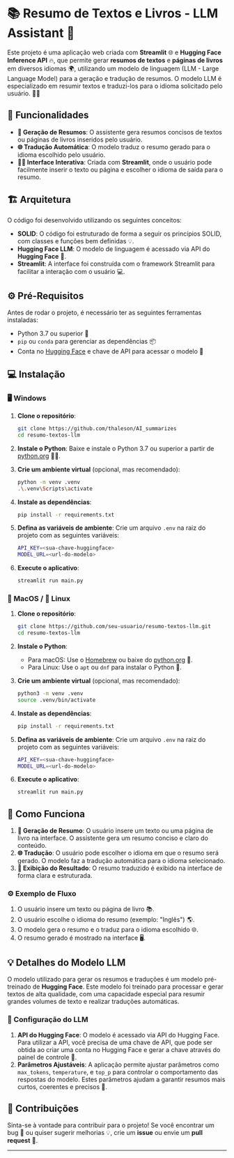 # 📚 Resumo de Textos e Livros - LLM Assistant 🤖

Este projeto é uma aplicação web criada com **Streamlit** 🌐 e **Hugging Face Inference API** 🔥, que permite gerar **resumos de textos** e **páginas de livros** em diversos idiomas 🌍, utilizando um modelo de linguagem (LLM - Large Language Model) para a geração e tradução de resumos. O modelo LLM é especializado em resumir textos e traduzi-los para o idioma solicitado pelo usuário. 📝✨

## 🚀 Funcionalidades

- **📝 Geração de Resumos**: O assistente gera resumos concisos de textos ou páginas de livros inseridos pelo usuário.
- **🌐 Tradução Automática**: O modelo traduz o resumo gerado para o idioma escolhido pelo usuário.
- **👨‍💻 Interface Interativa**: Criada com **Streamlit**, onde o usuário pode facilmente inserir o texto ou página e escolher o idioma de saída para o resumo.

## 🏗️ Arquitetura

O código foi desenvolvido utilizando os seguintes conceitos:
- **SOLID**: O código foi estruturado de forma a seguir os princípios SOLID, com classes e funções bem definidas 💡.
- **Hugging Face LLM**: O modelo de linguagem é acessado via API do **Hugging Face** 🔑.
- **Streamlit**: A interface foi construída com o framework Streamlit para facilitar a interação com o usuário 💻.

## ⚙️ Pré-Requisitos

Antes de rodar o projeto, é necessário ter as seguintes ferramentas instaladas:

- Python 3.7 ou superior 🐍
- `pip` ou `conda` para gerenciar as dependências 📦
- Conta no [Hugging Face](https://huggingface.co) e chave de API para acessar o modelo 🔑

## 💻 Instalação

### 🖥️ Windows

1. **Clone o repositório**:
   ```bash
   git clone https://github.com/thaleson/AI_summarizes
   cd resumo-textos-llm
   ```

2. **Instale o Python**:
   Baixe e instale o Python 3.7 ou superior a partir de [python.org](https://www.python.org/downloads/) 🧑‍💻.

3. **Crie um ambiente virtual** (opcional, mas recomendado):
   ```bash
   python -m venv .venv
   .\.venv\Scripts\activate
   ```

4. **Instale as dependências**:
   ```bash
   pip install -r requirements.txt
   ```

5. **Defina as variáveis de ambiente**:
   Crie um arquivo `.env` na raiz do projeto com as seguintes variáveis:
   ```bash
   API_KEY=<sua-chave-huggingface>
   MODEL_URL=<url-do-modelo>
   ```

6. **Execute o aplicativo**:
   ```bash
   streamlit run main.py
   ```

### 🍏 MacOS / 🐧 Linux

1. **Clone o repositório**:
   ```bash
   git clone https://github.com/seu-usuario/resumo-textos-llm.git
   cd resumo-textos-llm
   ```

2. **Instale o Python**:
   - Para macOS: Use o [Homebrew](https://brew.sh/) ou baixe do [python.org](https://www.python.org/downloads/) 🍏.
   - Para Linux: Use o `apt` ou `dnf` para instalar o Python 🐧.

3. **Crie um ambiente virtual** (opcional, mas recomendado):
   ```bash
   python3 -m venv .venv
   source .venv/bin/activate
   ```

4. **Instale as dependências**:
   ```bash
   pip install -r requirements.txt
   ```

5. **Defina as variáveis de ambiente**:
   Crie um arquivo `.env` na raiz do projeto com as seguintes variáveis:
   ```bash
   API_KEY=<sua-chave-huggingface>
   MODEL_URL=<url-do-modelo>
   ```

6. **Execute o aplicativo**:
   ```bash
   streamlit run main.py
   ```

## 🤖 Como Funciona

1. **📝 Geração de Resumo**: O usuário insere um texto ou uma página de livro na interface. O assistente gera um resumo conciso e claro do conteúdo.
2. **🌐 Tradução**: O usuário pode escolher o idioma em que o resumo será gerado. O modelo faz a tradução automática para o idioma selecionado.
3. **📲 Exibição do Resultado**: O resumo traduzido é exibido na interface de forma clara e estruturada.

### ⚙️ Exemplo de Fluxo

1. O usuário insere um texto ou página de livro 📚.
2. O usuário escolhe o idioma do resumo (exemplo: "Inglês") 🌎.
3. O modelo gera o resumo e o traduz para o idioma escolhido 🌐.
4. O resumo gerado é mostrado na interface 🖥️.

## 💡 Detalhes do Modelo LLM

O modelo utilizado para gerar os resumos e traduções é um modelo pré-treinado de **Hugging Face**. Este modelo foi treinado para processar e gerar textos de alta qualidade, com uma capacidade especial para resumir grandes volumes de texto e realizar traduções automáticas.

### 🔧 Configuração do LLM

1. **API do Hugging Face**: O modelo é acessado via API do Hugging Face. Para utilizar a API, você precisa de uma chave de API, que pode ser obtida ao criar uma conta no Hugging Face e gerar a chave através do painel de controle 🔑.
2. **Parâmetros Ajustáveis**: A aplicação permite ajustar parâmetros como `max_tokens`, `temperature`, e `top_p` para controlar o comportamento das respostas do modelo. Estes parâmetros ajudam a garantir resumos mais curtos, coerentes e precisos 💬.

## 🤝 Contribuições

Sinta-se à vontade para contribuir para o projeto! Se você encontrar um bug 🐞 ou quiser sugerir melhorias 💡, crie um **issue** ou envie um **pull request** 🚀.

---


